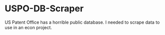 # USPO-DB-Scraper
US Patent Office has a horrible public database. I needed to scrape data to use in an econ project.

